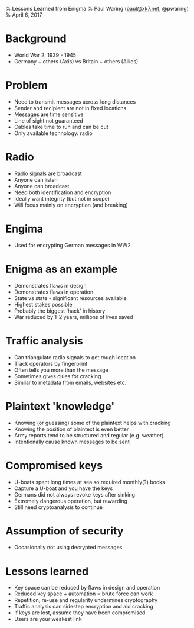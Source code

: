 % Lessons Learned from Enigma
% Paul Waring (paul@xk7.net, @pwaring)
% April 6, 2017

# Background

 - World War 2: 1939 - 1945
 - Germany + others (Axis) vs Britain + others (Allies)

# Problem

 - Need to transmit messages across long distances
 - Sender and recipient are not in fixed locations
 - Messages are time sensitive
 - Line of sight not guaranteed
 - Cables take time to run and can be cut
 - Only available technology: radio

# Radio

 - Radio signals are broadcast
 - Anyone can listen
 - Anyone can broadcast
 - Need both identification and encryption
 - Ideally want integrity (but not in scope)
 - Will focus mainly on encryption (and breaking)

# Engima

 - Used for encrypting German messages in WW2

# Enigma as an example

 - Demonstrates flaws in design
 - Demonstrates flaws in operation
 - State vs state - significant resources available
 - Highest stakes possible
 - Probably the biggest 'hack' in history
 - War reduced by 1-2 years, millions of lives saved

# Traffic analysis

 - Can triangulate radio signals to get rough location
 - Track operators by fingerprint
 - Often tells you more than the message
 - Sometimes gives clues for cracking
 - Similar to metadata from emails, websites etc.

# Plaintext 'knowledge'

 - Knowing (or guessing) some of the plaintext helps with cracking
 - Knowing the position of plaintext is even better
 - Army reports tend to be structured and regular (e.g. weather)
 - Intentionally cause known messages to be sent

# Compromised keys

 - U-boats spent long times at sea so required monthly(?) books
 - Capture a U-boat and you have the keys
 - Germans did not always revoke keys after sinking
 - Extremely dangerous operation, but rewarding
 - Still need cryptoanalysis to continue

# Assumption of security

 - Occasionally not using decrypted messages

# Lessons learned

 - Key space can be reduced by flaws in design and operation
 - Reduced key space + automation = brute force can work
 - Repetition, re-use and regularity undermines cryptography
 - Traffic analysis can sidestep encryption and aid cracking
 - If keys are lost, assume they have been compromised
 - Users are your weakest link
